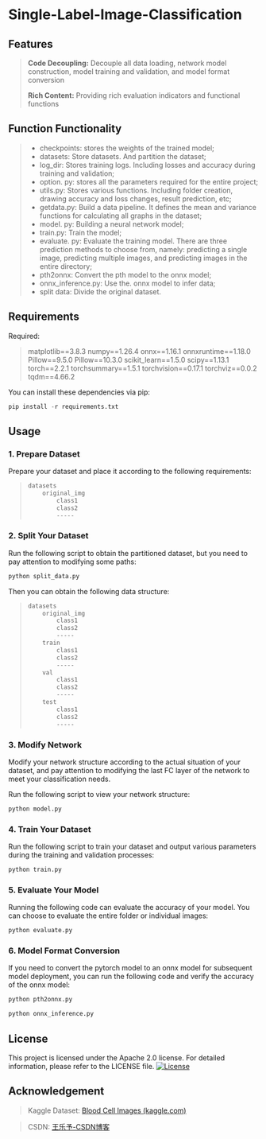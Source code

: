 # Single-Label-Image-Classification

## Features

> **Code Decoupling:** Decouple all data loading, network model construction, model training and validation, and model format conversion
>
> **Rich Content:** Providing rich evaluation indicators and functional functions

## Function Functionality

> - checkpoints: stores the weights of the trained model;
> - datasets: Store datasets. And partition the dataset;
> - log_dir: Stores training logs. Including losses and accuracy during training and validation;
> - option. py: stores all the parameters required for the entire project;
> - utils.py: Stores various functions. Including folder creation, drawing accuracy and loss changes, result prediction, etc;
> - getdata.py: Build a data pipeline. It defines the mean and variance functions for calculating all graphs in the dataset;
> - model. py: Building a neural network model;
> - train.py: Train the model;
> - evaluate. py: Evaluate the training model. There are three prediction methods to choose from, namely: predicting a single image, predicting multiple images, and predicting images in the entire directory;
> - pth2onnx: Convert the pth model to the onnx model;
> - onnx_inference.py: Use the. onnx model to infer data;
> - split data: Divide the original dataset.

## Requirements

Required:

> matplotlib==3.8.3
> numpy==1.26.4
> onnx==1.16.1
> onnxruntime==1.18.0
> Pillow==9.5.0
> Pillow==10.3.0
> scikit_learn==1.5.0
> scipy==1.13.1
> torch==2.2.1
> torchsummary==1.5.1
> torchvision==0.17.1
> torchviz==0.0.2
> tqdm==4.66.2



You can install these dependencies via pip:

```python
pip install -r requirements.txt
```

## Usage

### 1. Prepare Dataset

Prepare your dataset and place it according to the following requirements:

> ```python
> datasets
>     original_img
>         class1
>         class2
>         -----
> ```

### 2. Split Your Dataset

Run the following script to obtain the partitioned dataset, but you need to pay attention to modifying some paths:

```python
python split_data.py
```

Then you can obtain the following data structure:

> ```python
> datasets
>     original_img
>         class1
>         class2
>         -----
>     train
>         class1
>         class2
>         -----
>     val
>         class1
>         class2
>         -----
>     test
>         class1
>         class2
>         -----
> ```

### 3. Modify Network 

Modify your network structure according to the actual situation of your dataset, and pay attention to modifying the last FC layer of the network to meet your classification needs.



Run the following script to view your network structure:



```python
python model.py
```

### 4. Train Your Dataset

Run the following script to train your dataset and output various parameters during the training and validation processes:



```python
python train.py
```

### 5. Evaluate Your Model

Running the following code can evaluate the accuracy of your model. You can choose to evaluate the entire folder or individual images:



```python
python evaluate.py
```

### 6. Model Format Conversion



If you need to convert the pytorch model to an onnx model for subsequent model deployment, you can run the following code and verify the accuracy of the onnx model:

```python
python pth2onnx.py

python onnx_inference.py
```

## License

This project is licensed under the Apache 2.0 license. For detailed information, please refer to the LICENSE file.
[![License](https://img.shields.io/badge/License-Apache%202.0-blue.svg)](https://opensource.org/licenses/Apache-2.0)

## Acknowledgement

> Kaggle Dataset: [Blood Cell Images (kaggle.com)](https://www.kaggle.com/datasets/paultimothymooney/blood-cells)



> CSDN: [王乐予-CSDN博客](https://blog.csdn.net/qq_42856191?type=blog)

















































